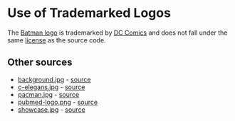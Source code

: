 # Use of Trademarked Logos

The [Batman logo](https://github.com/JonathanFeenstra/BATMAN/blob/master/static/img/batmanlogo.png)
is trademarked by [DC Comics](https://www.dccomics.com/copyright)
and does not fall under the same [license](https://github.com/JonathanFeenstra/BATMAN/blob/master/LICENSE)
as the source code.

## Other sources

* [background.jpg](https://github.com/JonathanFeenstra/BATMAN/blob/master/static/img/background.jpg) - [source](https://hollywoodhatesme.files.wordpress.com/2011/01/batcave.jpg)
* [c-elegans.jpg](https://github.com/JonathanFeenstra/BATMAN/blob/master/static/img/c-elegans.jpg) - [source](http://previewcf.turbosquid.com/Preview/2014/07/07__00_00_12/worm01.jpg9f9a444b-0e83-4d7d-911f-5d36817e0741Original.jpg)
* [pacman.jpg](https://github.com/JonathanFeenstra/BATMAN/blob/master/static/img/pacman.jpg) - [source](http://disco90s.com/wp-content/uploads/2013/07/pacman-2.jpg)
* [pubmed-logo.png](https://github.com/JonathanFeenstra/BATMAN/blob/master/static/img/pubmed-logo.png) - [source](http://hidradenitissuppurativaawareness.org/hsawareness/wp-content/uploads/2015/12/pubmed-ncbi-logos.png)
* [showcase.jpg](https://github.com/JonathanFeenstra/BATMAN/blob/master/static/img/showcase.jpg) - [source](https://iammagnus.com/website-design-background-1)
